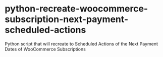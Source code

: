 # python-recreate-woocommerce-subscription-next-payment-scheduled-actions
Python script that will recreate to Scheduled Actions of the Next Payment Dates of WooCommerce Subscriptions
